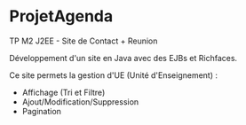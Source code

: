 # ProjetAgenda
TP M2 J2EE - Site de Contact + Reunion

Développement d'un site en Java avec des EJBs et Richfaces.

Ce site permets la gestion d'UE (Unité d'Enseignement) :
- Affichage (Tri et Filtre)
- Ajout/Modification/Suppression
- Pagination
